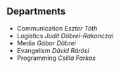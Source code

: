 <h2>Departments</h2>
<ul>
  <li>Communication <em>Eszter Tóth</em></li>
  <li>Logistics     <em>Judit Döbrei-Rakonczai</em></li>
  <li>Media         <em>Gábor Döbrei</em></li>
  <li>Evangelism    <em>Dávid Rárósi</em></li>
  <li>Programming   <em>Csilla Farkas</em></li>
</ul>
